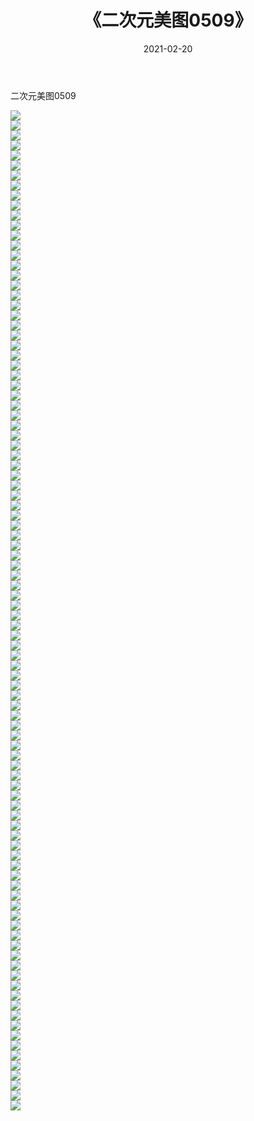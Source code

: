 ﻿---
layout: post
title:  《二次元美图0509》
date:   2021-02-20
img: http://imgx.orgx.ga/二次元/2021/二次元美图0509/000.jpg
categories: [美女, 清纯, 唯美]
---

二次元美图0509

 ![](http://imgx.orgx.ga/二次元/2021/二次元美图0509/001.jpg) <br>![](http://imgx.orgx.ga/二次元/2021/二次元美图0509/002.jpg) <br>![](http://imgx.orgx.ga/二次元/2021/二次元美图0509/003.jpg) <br>![](http://imgx.orgx.ga/二次元/2021/二次元美图0509/004.jpg) <br>![](http://imgx.orgx.ga/二次元/2021/二次元美图0509/005.jpg) <br>![](http://imgx.orgx.ga/二次元/2021/二次元美图0509/006.jpg) <br>![](http://imgx.orgx.ga/二次元/2021/二次元美图0509/007.jpg) <br>![](http://imgx.orgx.ga/二次元/2021/二次元美图0509/008.jpg) <br>![](http://imgx.orgx.ga/二次元/2021/二次元美图0509/009.jpg) <br>![](http://imgx.orgx.ga/二次元/2021/二次元美图0509/010.jpg) <br>![](http://imgx.orgx.ga/二次元/2021/二次元美图0509/011.jpg) <br>![](http://imgx.orgx.ga/二次元/2021/二次元美图0509/012.jpg) <br>![](http://imgx.orgx.ga/二次元/2021/二次元美图0509/013.jpg) <br>![](http://imgx.orgx.ga/二次元/2021/二次元美图0509/014.jpg) <br>![](http://imgx.orgx.ga/二次元/2021/二次元美图0509/015.jpg) <br>![](http://imgx.orgx.ga/二次元/2021/二次元美图0509/016.jpg) <br>![](http://imgx.orgx.ga/二次元/2021/二次元美图0509/017.jpg) <br>![](http://imgx.orgx.ga/二次元/2021/二次元美图0509/018.jpg) <br>![](http://imgx.orgx.ga/二次元/2021/二次元美图0509/019.jpg) <br>![](http://imgx.orgx.ga/二次元/2021/二次元美图0509/020.jpg) <br>![](http://imgx.orgx.ga/二次元/2021/二次元美图0509/021.jpg) <br>![](http://imgx.orgx.ga/二次元/2021/二次元美图0509/022.jpg) <br>![](http://imgx.orgx.ga/二次元/2021/二次元美图0509/023.jpg) <br>![](http://imgx.orgx.ga/二次元/2021/二次元美图0509/024.jpg) <br>![](http://imgx.orgx.ga/二次元/2021/二次元美图0509/025.jpg) <br>![](http://imgx.orgx.ga/二次元/2021/二次元美图0509/026.jpg) <br>![](http://imgx.orgx.ga/二次元/2021/二次元美图0509/027.jpg) <br>![](http://imgx.orgx.ga/二次元/2021/二次元美图0509/028.jpg) <br>![](http://imgx.orgx.ga/二次元/2021/二次元美图0509/029.jpg) <br>![](http://imgx.orgx.ga/二次元/2021/二次元美图0509/030.jpg) <br>![](http://imgx.orgx.ga/二次元/2021/二次元美图0509/031.jpg) <br>![](http://imgx.orgx.ga/二次元/2021/二次元美图0509/032.jpg) <br>![](http://imgx.orgx.ga/二次元/2021/二次元美图0509/033.jpg) <br>![](http://imgx.orgx.ga/二次元/2021/二次元美图0509/034.jpg) <br>![](http://imgx.orgx.ga/二次元/2021/二次元美图0509/035.jpg) <br>![](http://imgx.orgx.ga/二次元/2021/二次元美图0509/036.jpg) <br>![](http://imgx.orgx.ga/二次元/2021/二次元美图0509/037.jpg) <br>![](http://imgx.orgx.ga/二次元/2021/二次元美图0509/038.jpg) <br>![](http://imgx.orgx.ga/二次元/2021/二次元美图0509/039.jpg) <br>![](http://imgx.orgx.ga/二次元/2021/二次元美图0509/040.jpg) <br>![](http://imgx.orgx.ga/二次元/2021/二次元美图0509/041.jpg) <br>![](http://imgx.orgx.ga/二次元/2021/二次元美图0509/042.jpg) <br>![](http://imgx.orgx.ga/二次元/2021/二次元美图0509/043.jpg) <br>![](http://imgx.orgx.ga/二次元/2021/二次元美图0509/044.jpg) <br>![](http://imgx.orgx.ga/二次元/2021/二次元美图0509/045.jpg) <br>![](http://imgx.orgx.ga/二次元/2021/二次元美图0509/046.jpg) <br>![](http://imgx.orgx.ga/二次元/2021/二次元美图0509/047.jpg) <br>![](http://imgx.orgx.ga/二次元/2021/二次元美图0509/048.jpg) <br>![](http://imgx.orgx.ga/二次元/2021/二次元美图0509/049.jpg) <br>![](http://imgx.orgx.ga/二次元/2021/二次元美图0509/050.jpg) <br>![](http://imgx.orgx.ga/二次元/2021/二次元美图0509/051.jpg) <br>![](http://imgx.orgx.ga/二次元/2021/二次元美图0509/052.jpg) <br>![](http://imgx.orgx.ga/二次元/2021/二次元美图0509/053.jpg) <br>![](http://imgx.orgx.ga/二次元/2021/二次元美图0509/054.jpg) <br>![](http://imgx.orgx.ga/二次元/2021/二次元美图0509/055.jpg) <br>![](http://imgx.orgx.ga/二次元/2021/二次元美图0509/056.jpg) <br>![](http://imgx.orgx.ga/二次元/2021/二次元美图0509/057.jpg) <br>![](http://imgx.orgx.ga/二次元/2021/二次元美图0509/058.jpg) <br>![](http://imgx.orgx.ga/二次元/2021/二次元美图0509/059.jpg) <br>![](http://imgx.orgx.ga/二次元/2021/二次元美图0509/060.jpg) <br>![](http://imgx.orgx.ga/二次元/2021/二次元美图0509/061.jpg) <br>![](http://imgx.orgx.ga/二次元/2021/二次元美图0509/062.jpg) <br>![](http://imgx.orgx.ga/二次元/2021/二次元美图0509/063.jpg) <br>![](http://imgx.orgx.ga/二次元/2021/二次元美图0509/064.jpg) <br>![](http://imgx.orgx.ga/二次元/2021/二次元美图0509/065.jpg) <br>![](http://imgx.orgx.ga/二次元/2021/二次元美图0509/066.jpg) <br>![](http://imgx.orgx.ga/二次元/2021/二次元美图0509/067.jpg) <br>![](http://imgx.orgx.ga/二次元/2021/二次元美图0509/068.jpg) <br>![](http://imgx.orgx.ga/二次元/2021/二次元美图0509/069.jpg) <br>![](http://imgx.orgx.ga/二次元/2021/二次元美图0509/070.jpg) <br>![](http://imgx.orgx.ga/二次元/2021/二次元美图0509/071.jpg) <br>![](http://imgx.orgx.ga/二次元/2021/二次元美图0509/072.jpg) <br>![](http://imgx.orgx.ga/二次元/2021/二次元美图0509/073.jpg) <br>![](http://imgx.orgx.ga/二次元/2021/二次元美图0509/074.jpg) <br>![](http://imgx.orgx.ga/二次元/2021/二次元美图0509/075.jpg) <br>![](http://imgx.orgx.ga/二次元/2021/二次元美图0509/076.jpg) <br>![](http://imgx.orgx.ga/二次元/2021/二次元美图0509/077.jpg) <br>![](http://imgx.orgx.ga/二次元/2021/二次元美图0509/078.jpg) <br>![](http://imgx.orgx.ga/二次元/2021/二次元美图0509/079.jpg) <br>![](http://imgx.orgx.ga/二次元/2021/二次元美图0509/080.jpg) <br>![](http://imgx.orgx.ga/二次元/2021/二次元美图0509/081.jpg) <br>![](http://imgx.orgx.ga/二次元/2021/二次元美图0509/082.jpg) <br>![](http://imgx.orgx.ga/二次元/2021/二次元美图0509/083.jpg) <br>![](http://imgx.orgx.ga/二次元/2021/二次元美图0509/084.jpg) <br>![](http://imgx.orgx.ga/二次元/2021/二次元美图0509/085.jpg) <br>![](http://imgx.orgx.ga/二次元/2021/二次元美图0509/086.jpg) <br>![](http://imgx.orgx.ga/二次元/2021/二次元美图0509/087.jpg) <br>![](http://imgx.orgx.ga/二次元/2021/二次元美图0509/088.jpg) <br>![](http://imgx.orgx.ga/二次元/2021/二次元美图0509/089.jpg) <br>![](http://imgx.orgx.ga/二次元/2021/二次元美图0509/090.jpg) <br>![](http://imgx.orgx.ga/二次元/2021/二次元美图0509/091.jpg) <br>![](http://imgx.orgx.ga/二次元/2021/二次元美图0509/092.jpg) <br>![](http://imgx.orgx.ga/二次元/2021/二次元美图0509/093.jpg) <br>![](http://imgx.orgx.ga/二次元/2021/二次元美图0509/094.jpg) <br>![](http://imgx.orgx.ga/二次元/2021/二次元美图0509/095.jpg) <br>![](http://imgx.orgx.ga/二次元/2021/二次元美图0509/096.jpg) <br>![](http://imgx.orgx.ga/二次元/2021/二次元美图0509/097.jpg) <br>![](http://imgx.orgx.ga/二次元/2021/二次元美图0509/098.jpg) <br>![](http://imgx.orgx.ga/二次元/2021/二次元美图0509/099.jpg) <br>![](http://imgx.orgx.ga/二次元/2021/二次元美图0509/100.jpg) <br>